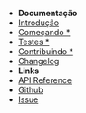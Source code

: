 - **Documentação**
- [Introdução](introduction)
- [Começando *](quick-start)
- [Testes *](tests)
- [Contribuindo *](contributing)
- [Changelog](changelog)
- **Links**
- [API Reference](http://localhost:3000/api)
- [Github](https://github.com/jhildenbiddle/docsify-themeable)
- [Issue](https://github.com/valdeirpsr/pagseguro-sdk/issues)
